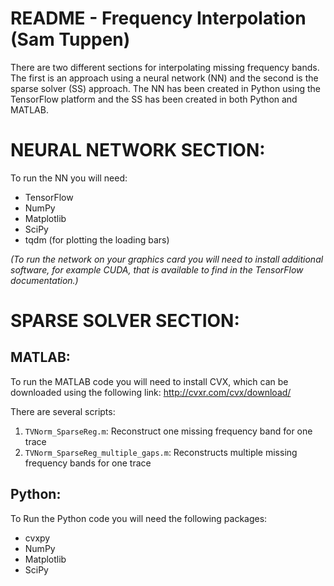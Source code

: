 # README - Frequency Interpolation (Sam Tuppen)

There are two different sections for interpolating missing frequency bands. The first is an approach using a neural network (NN) and the second is the sparse solver (SS) approach. The NN has been created in Python using the TensorFlow platform and the SS has been created in both Python and MATLAB.

# NEURAL NETWORK SECTION:

To run the NN you will need:
- TensorFlow
- NumPy
- Matplotlib
- SciPy
- tqdm (for plotting the loading bars)

_(To run the network on your graphics card you will need to install additional software, for example CUDA, that is available to find in the TensorFlow documentation.)_


# SPARSE SOLVER SECTION:

## MATLAB:
To run the MATLAB code you will need to install CVX, which can be downloaded using the following link: 
http://cvxr.com/cvx/download/

There are several scripts:
1. `TVNorm_SparseReg.m`: Reconstruct one missing frequency band for one trace
2. `TVNorm_SparseReg_multiple_gaps.m`: Reconstructs multiple missing frequency bands for one trace


## Python:
To Run the Python code you will need the following packages:
- cvxpy
- NumPy
- Matplotlib
- SciPy
